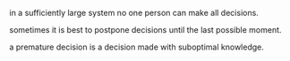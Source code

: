 in a sufficiently large system no one person can make all decisions.

sometimes it is best to postpone decisions until the last possible moment.

a premature decision is a decision made with suboptimal knowledge.